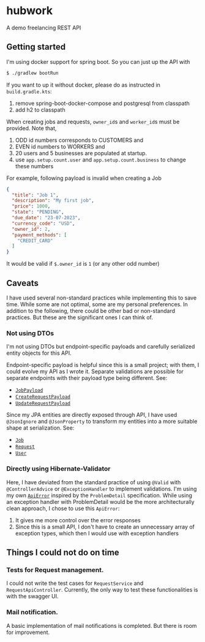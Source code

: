 # hubwork
A demo freelancing REST API

## Getting started

I'm using docker support for spring boot. So you can just up the API with

```sh
$ ./gradlew bootRun
```

If you want to up it without docker, please do as instructed in `build.gradle.kts`:

1) remove spring-boot-docker-compose and postgresql from classpath
2) add h2 to classpath

When creating jobs and requests, `owner_id`s and `worker_id`s must be provided.
Note that,

1) ODD id numbers corresponds to CUSTOMERS and
2) EVEN id numbers to WORKERS and
3) 20 users and 5 businesses are populated at startup.
4) use `app.setup.count.user` and `app.setup.count.business` to change these numbers

For example, following payload is invalid when creating a Job

```json
{
  "title": "Job 1",
  "description": "My first job",
  "price": 1000,
  "state": "PENDING",
  "due_date": "23-07-2023",
  "currency_code": "USD",
  "owner_id": 2,
  "payment_methods": [
    "CREDIT_CARD"
  ]
}
```

It would be valid if `$.owner_id` is `1` (or any other odd number)

## Caveats

I have used several non-standard practices while implementing this to save time. While some are not optimal, some are my
personal preferences.
In addition to the following, there could be other bad or non-standard practices. But these are the significant ones I
can think of.

### Not using DTOs

I'm not using DTOs but endpoint-specific payloads and carefully serialized entity objects for this API.

Endpoint-specific payload is helpful since this is a small project; with them, I could evolve my API as I wrote it. 
Separate validations are possible for separate endpoints with their payload type being different. See:

- [`JobPayload`](1)
- [`CreateRequestPayload`](2)
- [`UpdateRequestPayload`](3)

Since my JPA entities are directly exposed through API, I have used `@JsonIgnore` and `@JsonProperty` to transform my entities
into a more suitable shape at serialization. See:

- [`Job`](4)
- [`Request`](5)
- [`User`](6)

### Directly using Hibernate-Validator

Here, I have deviated from the standard practice of using `@Valid` with `@ControllerAdvice` or `@ExceptionHandler` to implement validations.
I'm using my own [`ApiError`](7) inspired by the `ProblemDetail` specification. While using an exception handler with ProblemDetail would be the
more architecturally clean approach, I chose to use this `ApiError`:

1) It gives me more control over the error responses
2) Since this is a small API, I don't have to create an unnecessary array of exception types, which then I would use with exception handlers

## Things I could not do on time

### Tests for Request management.

I could not write the test cases for `RequestService` and `RequestApiController`. Currently, the only way to test these functionalities is with
the swagger UI.

### Mail notification.

A basic implementation of mail notifications is completed. But there is room for improvement.

[1]:(https://github.com/reified/hubwork/blob/main/src/main/java/dev/nisalb/hubwork/api/payload/JobPayload.java)
[2]:(https://github.com/reified/hubwork/blob/main/src/main/java/dev/nisalb/hubwork/api/payload/CreateRequestPayload.java)
[3]:(https://github.com/reified/hubwork/blob/main/src/main/java/dev/nisalb/hubwork/api/payload/UpdateRequestPayload.java)
[4]:(https://github.com/reified/hubwork/blob/main/src/main/java/dev/nisalb/hubwork/model/Job.java)
[5]:(https://github.com/reified/hubwork/blob/main/src/main/java/dev/nisalb/hubwork/model/Request.java)
[6]:(https://github.com/reified/hubwork/blob/main/src/main/java/dev/nisalb/hubwork/model/User.java)
[7]:(https://github.com/reified/hubwork/blob/main/src/main/java/dev/nisalb/hubwork/api/payload/ApiError.java)
